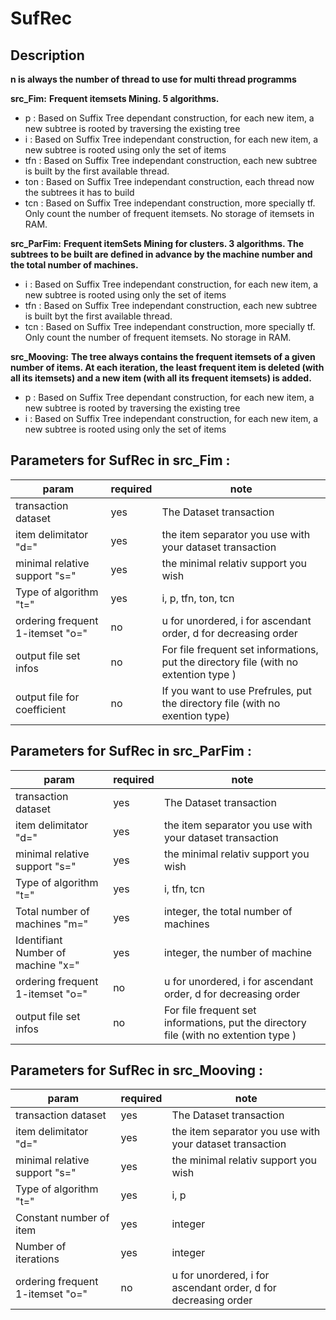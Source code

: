 # SufRec

## Description 

**n is always the number of thread to use for multi thread programms**

**src_Fim:**
**Frequent itemsets Mining. 5 algorithms.** 
* p : Based on Suffix Tree dependant construction, for each new item, a new subtree is rooted by traversing the existing tree
* i : Based on Suffix Tree independant construction, for each new item, a new subtree is rooted using only the set of items 
* tfn : Based on Suffix Tree independant construction, each new subtree is built by the first available thread.
* ton : Based on Suffix Tree independant construction, each thread now the subtrees it has to build
* tcn : Based on Suffix Tree independant construction, more specially tf. Only count the number of frequent itemsets. No storage of itemsets in RAM.

**src_ParFim:**
**Frequent itemSets Mining for clusters. 3 algorithms. 
The subtrees to be built are defined in advance by the machine number and the total number of machines.**
* i : Based on Suffix Tree independant construction, for each new item, a new subtree is rooted using only the set of items 
* tfn : Based on Suffix Tree independant construction, each new subtree is built byt the first available thread.
* tcn : Based on Suffix Tree independant construction, more specially tf. Only count the number of frequent itemsets. No storage in RAM.


**src_Mooving:**
**The tree always contains the frequent itemsets of a given number of items. At each iteration, the least frequent item is deleted (with all its itemsets) and a new item (with all its frequent itemsets) is added.**
* p : Based on Suffix Tree dependant construction, for each new item, a new subtree is rooted by traversing the existing tree
* i : Based on Suffix Tree independant construction, for each new item, a new subtree is rooted using only the set of items 


## Parameters for SufRec in src_Fim :
|param|required|note|
|--------------------|--------|--------|
|    transaction dataset    |    yes    | The Dataset transaction  |  
|    item delimitator "d="   |    yes    | the item separator you use with your dataset transaction | 
|    minimal relative support "s="   |    yes    | the minimal relativ support you wish     | 
|    Type of algorithm "t="   |    yes    | i, p, tfn, ton, tcn   | 
|    ordering frequent 1-itemset "o="   |    no    | u for unordered, i for ascendant order, d for decreasing order      | 
|    output file set infos    |    no    |  For file frequent set informations, put the directory file (with no extention type )    | 
|    output file for coefficient    |    no    |  If you want to use Prefrules, put the directory file (with no exention type)| 



## Parameters for SufRec in src_ParFim :
|param|required|note|
|--------------------|--------|--------|
|    transaction dataset    |    yes    | The Dataset transaction  |  
|    item delimitator "d="   |    yes    | the item separator you use with your dataset transaction | 
|    minimal relative support "s="   |    yes    | the minimal relativ support you wish     | 
|    Type of algorithm "t="   |    yes    | i, tfn, tcn   | 
|    Total number of machines "m="   |    yes    | integer, the total number of machines  | 
|    Identifiant Number of machine "x="   |    yes    | integer, the number of machine  | 
|    ordering frequent 1-itemset "o="   |    no    | u for unordered, i for ascendant order, d for decreasing order      | 
|    output file set infos    |    no    |  For file frequent set informations, put the directory file (with no extention type )    | 
 


## Parameters for SufRec in src_Mooving :
|param|required|note|
|--------------------|--------|--------|
|    transaction dataset    |    yes    | The Dataset transaction  |  
|    item delimitator "d="   |    yes    | the item separator you use with your dataset transaction | 
|    minimal relative support "s="   |    yes    | the minimal relativ support you wish     | 
|    Type of algorithm "t="   |    yes    | i, p | 
|    Constant number of item   |    yes    | integer  | 
|    Number of iterations   |    yes    | integer | 
|    ordering frequent 1-itemset "o="   |    no    | u for unordered, i for ascendant order, d for decreasing order      | 
 





